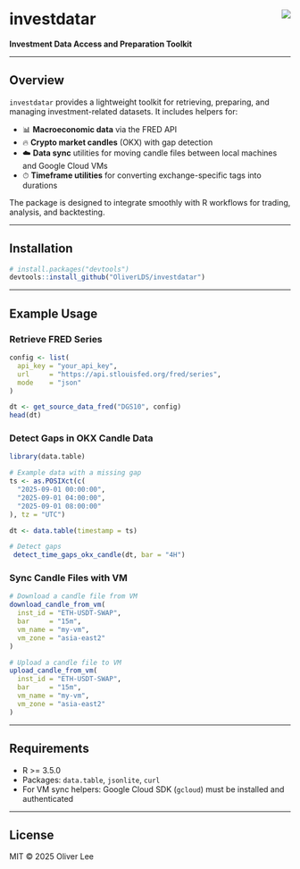 # investdatar <img src="https://img.shields.io/badge/status-development-blue" align="right"/>

**Investment Data Access and Preparation Toolkit**

---

## Overview

`investdatar` provides a lightweight toolkit for retrieving, preparing, and managing investment-related datasets. It includes helpers for:

- 📊 **Macroeconomic data** via the FRED API
- 🔥 **Crypto market candles** (OKX) with gap detection
- ☁️ **Data sync** utilities for moving candle files between local machines and Google Cloud VMs
- ⏱ **Timeframe utilities** for converting exchange-specific tags into durations

The package is designed to integrate smoothly with R workflows for trading, analysis, and backtesting.

---

## Installation

```r
# install.packages("devtools")
devtools::install_github("OliverLDS/investdatar")
```

---

## Example Usage

### Retrieve FRED Series

```r
config <- list(
  api_key = "your_api_key",
  url     = "https://api.stlouisfed.org/fred/series",
  mode    = "json"
)

dt <- get_source_data_fred("DGS10", config)
head(dt)
```

### Detect Gaps in OKX Candle Data

```r
library(data.table)

# Example data with a missing gap
ts <- as.POSIXct(c(
  "2025-09-01 00:00:00",
  "2025-09-01 04:00:00",
  "2025-09-01 08:00:00"
), tz = "UTC")

dt <- data.table(timestamp = ts)

# Detect gaps
 detect_time_gaps_okx_candle(dt, bar = "4H")
```

### Sync Candle Files with VM

```r
# Download a candle file from VM
download_candle_from_vm(
  inst_id = "ETH-USDT-SWAP",
  bar     = "15m",
  vm_name = "my-vm",
  vm_zone = "asia-east2"
)

# Upload a candle file to VM
upload_candle_from_vm(
  inst_id = "ETH-USDT-SWAP",
  bar     = "15m",
  vm_name = "my-vm",
  vm_zone = "asia-east2"
)
```

---

## Requirements

- R >= 3.5.0
- Packages: `data.table`, `jsonlite`, `curl`
- For VM sync helpers: Google Cloud SDK (`gcloud`) must be installed and authenticated

---

## License

MIT © 2025 Oliver Lee

